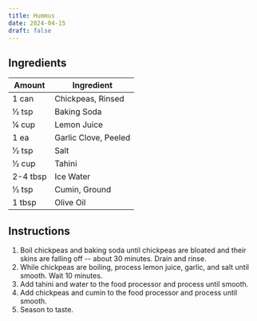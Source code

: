 ```yaml
---
title: Hummus
date: 2024-04-15
draft: false
---
```


## Ingredients

| Amount   | Ingredient           |
|----------|----------------------|
| 1 can    | Chickpeas, Rinsed    |
| 1⁄2 tsp  | Baking Soda          |
| 1⁄4 cup  | Lemon Juice          |
| 1 ea     | Garlic Clove, Peeled |
| 1⁄2 tsp  | Salt                 |
| 1⁄2 cup  | Tahini               |
| 2-4 tbsp | Ice Water            |
| 1⁄2 tsp  | Cumin, Ground        |
| 1 tbsp   | Olive Oil            |

## Instructions

1. Boil chickpeas and baking soda until chickpeas are bloated and their skins are falling off -- about 30 minutes. Drain and rinse.
2. While chickpeas are boiling, process lemon juice, garlic, and salt until smooth. Wait 10 minutes.
3. Add tahini and water to the food processor and process until smooth.
4. Add chickpeas and cumin to the food processor and process until smooth.
5. Season to taste.
